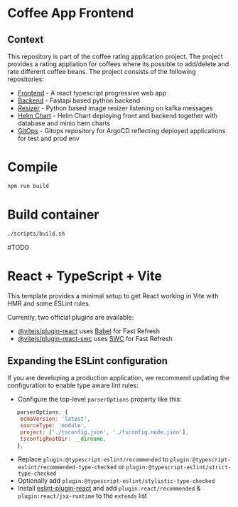# Coffee App Frontend

## Context

This repository is part of the coffee rating application project. The project
provides a rating appliation for coffees where its possible to add/delete and
rate different coffee beans. The project consists of the following repositories:

- [Frontend](https://github.com/andifg/coffee_frontend_ts.git) - A react typescript progressive web app
- [Backend](https://github.com/andifg/coffee_backend.git) - Fastapi based python backend
- [Resizer](https://github.com/andifg/coffee_image_resizer.git) - Python based image resizer listening on kafka messages
- [Helm Chart](https://github.com/andifg/coffee-app-chart.git) - Helm Chart deploying front and backend together with database and minio hem charts
- [GitOps](https://github.com/andifg/coffee-app-gitops.git) - Gitops repository for ArgoCD reflecting deployed applications for test and prod env

# Compile

```bash
npm run build
```

# Build container

```bash
./scripts/build.sh
```

#TODO


# React + TypeScript + Vite

This template provides a minimal setup to get React working in Vite with HMR and some ESLint rules.

Currently, two official plugins are available:

- [@vitejs/plugin-react](https://github.com/vitejs/vite-plugin-react/blob/main/packages/plugin-react/README.md) uses [Babel](https://babeljs.io/) for Fast Refresh
- [@vitejs/plugin-react-swc](https://github.com/vitejs/vite-plugin-react-swc) uses [SWC](https://swc.rs/) for Fast Refresh

## Expanding the ESLint configuration

If you are developing a production application, we recommend updating the configuration to enable type aware lint rules:

- Configure the top-level `parserOptions` property like this:

```js
   parserOptions: {
    ecmaVersion: 'latest',
    sourceType: 'module',
    project: ['./tsconfig.json', './tsconfig.node.json'],
    tsconfigRootDir: __dirname,
   },
```

- Replace `plugin:@typescript-eslint/recommended` to `plugin:@typescript-eslint/recommended-type-checked` or `plugin:@typescript-eslint/strict-type-checked`
- Optionally add `plugin:@typescript-eslint/stylistic-type-checked`
- Install [eslint-plugin-react](https://github.com/jsx-eslint/eslint-plugin-react) and add `plugin:react/recommended` & `plugin:react/jsx-runtime` to the `extends` list
